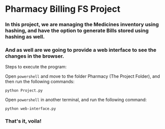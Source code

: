 # Pharmacy Billing FS Project

### In this project, we are managing the Medicines inventory using hashing, and have the option to generate Bills stored using hashing as well.

### And as well are we going to provide a web interface to see the changes in the browser.

Steps to execute the program:

Open `powershell` and move to the folder Pharmacy (The Project Folder), and then run the following commands:

```shell
python Project.py
```

Open `powershell` in another terminal, and run the following command:

```shell
python web-interface.py
```

### That's it, voila!